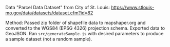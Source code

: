 Data "Parcel Data Dataset" from City of St. Louis:
https://www.stlouis-mo.gov/data/datasets/dataset.cfm?id=82

Method:
Passed zip folder of shapefile data to mapshaper.org and converted to the WGS84 (EPSG 4326) projection schema. Exported data to GeoJSON. Ran `src/generateSample.js` with desired parameters to produce a sample dataset (not a random sample).
